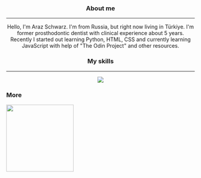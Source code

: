 <!--
**Ailadir/Ailadir** is a ✨ _special_ ✨ repository because its `README.md` (this file) appears on your GitHub profile.

Here are some ideas to get you started:

- 🔭 I’m currently working on ...
- 🌱 I’m currently learning ...
- 👯 I’m looking to collaborate on ...
- 🤔 I’m looking for help with ...
- 💬 Ask me about ...
- 📫 How to reach me: ...
- 😄 Pronouns: ...
- ⚡ Fun fact: ...
-->
<div align = "center">
<h3>About me</h3>
<hr>

Hello, I'm Araz Schwarz. I'm from Russia, but right now living in Türkiye. I'm former prosthodontic dentist with clinical experience about 5 years. Recently I started out learning Python, HTML, CSS and currently learning JavaScript with help of "The Odin Project" and other resources.
<br>

<h3>My skills</h3>
<hr>

<img src="https://skillicons.dev/icons?i=git,html,css,py" />
</div>
<div align ="left">
<h3>More</h3>
<a href="https://github.com/Ailadir"> <img height="180em" src="https://github-readme-stats.vercel.app/api?username=Ailadir&show_icons=true&theme=dracula&include_all_commits=true&count_private=true/"></a>
</div>
